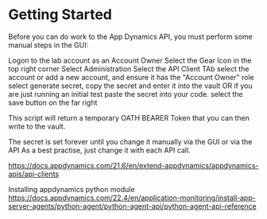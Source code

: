 Getting Started
==================

Before you can do work to the App Dynamics API, you must perform some manual steps in the GUI:

Logon to the lab account as an Account Owner
Select the Gear Icon in the top right corner
Select Administration
Select the API Client TAb
select the account or add a new account, and ensure it has the "Account Owner" role
select generate secret, copy the secret and enter it into the vault OR if you are just running an initial test paste the secret into your code.
select the save button on the far right 



This script will return a temporary OATH BEARER Token that you can then write to the vault.

The secret is set forever until you change it manually via the GUI or via the API
As a best practise, just change it with each API call. 






https://docs.appdynamics.com/21.6/en/extend-appdynamics/appdynamics-apis/api-clients

Installing appdynamics python module
https://docs.appdynamics.com/22.4/en/application-monitoring/install-app-server-agents/python-agent/python-agent-api/python-agent-api-reference


